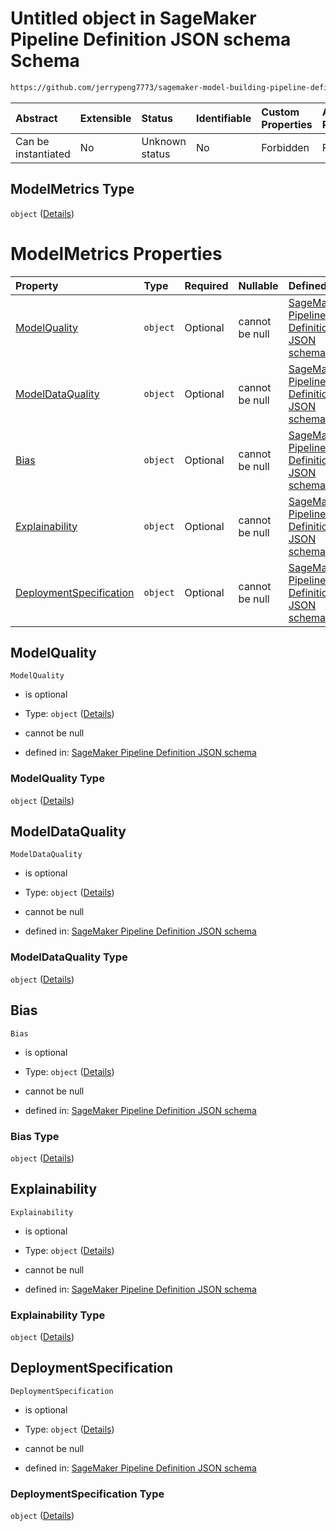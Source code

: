 # Untitled object in SageMaker Pipeline Definition JSON schema Schema

```txt
https://github.com/jerrypeng7773/sagemaker-model-building-pipeline-definition-JSON-schema/schema/#/definitions/RegisterModelStep/properties/Arguments/properties/ModelMetrics
```



| Abstract            | Extensible | Status         | Identifiable | Custom Properties | Additional Properties | Access Restrictions | Defined In                                                                                           |
| :------------------ | :--------- | :------------- | :----------- | :---------------- | :-------------------- | :------------------ | :--------------------------------------------------------------------------------------------------- |
| Can be instantiated | No         | Unknown status | No           | Forbidden         | Forbidden             | none                | [pipeline-definition.schema.json*](../../out/pipeline-definition.schema.json "open original schema") |

## ModelMetrics Type

`object` ([Details](pipeline-definition-definitions-registermodelstep-properties-arguments-properties-modelmetrics.md))

# ModelMetrics Properties

| Property                                            | Type     | Required | Nullable       | Defined by                                                                                                                                                                                                                                                                                                                                                                                           |
| :-------------------------------------------------- | :------- | :------- | :------------- | :--------------------------------------------------------------------------------------------------------------------------------------------------------------------------------------------------------------------------------------------------------------------------------------------------------------------------------------------------------------------------------------------------- |
| [ModelQuality](#modelquality)                       | `object` | Optional | cannot be null | [SageMaker Pipeline Definition JSON schema](pipeline-definition-definitions-registermodelstep-properties-arguments-properties-modelmetrics-properties-modelquality.md "https://github.com/jerrypeng7773/sagemaker-model-building-pipeline-definition-JSON-schema/schema/#/definitions/RegisterModelStep/properties/Arguments/properties/ModelMetrics/properties/ModelQuality")                       |
| [ModelDataQuality](#modeldataquality)               | `object` | Optional | cannot be null | [SageMaker Pipeline Definition JSON schema](pipeline-definition-definitions-registermodelstep-properties-arguments-properties-modelmetrics-properties-modeldataquality.md "https://github.com/jerrypeng7773/sagemaker-model-building-pipeline-definition-JSON-schema/schema/#/definitions/RegisterModelStep/properties/Arguments/properties/ModelMetrics/properties/ModelDataQuality")               |
| [Bias](#bias)                                       | `object` | Optional | cannot be null | [SageMaker Pipeline Definition JSON schema](pipeline-definition-definitions-registermodelstep-properties-arguments-properties-modelmetrics-properties-bias.md "https://github.com/jerrypeng7773/sagemaker-model-building-pipeline-definition-JSON-schema/schema/#/definitions/RegisterModelStep/properties/Arguments/properties/ModelMetrics/properties/Bias")                                       |
| [Explainability](#explainability)                   | `object` | Optional | cannot be null | [SageMaker Pipeline Definition JSON schema](pipeline-definition-definitions-registermodelstep-properties-arguments-properties-modelmetrics-properties-explainability.md "https://github.com/jerrypeng7773/sagemaker-model-building-pipeline-definition-JSON-schema/schema/#/definitions/RegisterModelStep/properties/Arguments/properties/ModelMetrics/properties/Explainability")                   |
| [DeploymentSpecification](#deploymentspecification) | `object` | Optional | cannot be null | [SageMaker Pipeline Definition JSON schema](pipeline-definition-definitions-registermodelstep-properties-arguments-properties-modelmetrics-properties-deploymentspecification.md "https://github.com/jerrypeng7773/sagemaker-model-building-pipeline-definition-JSON-schema/schema/#/definitions/RegisterModelStep/properties/Arguments/properties/ModelMetrics/properties/DeploymentSpecification") |

## ModelQuality



`ModelQuality`

*   is optional

*   Type: `object` ([Details](pipeline-definition-definitions-registermodelstep-properties-arguments-properties-modelmetrics-properties-modelquality.md))

*   cannot be null

*   defined in: [SageMaker Pipeline Definition JSON schema](pipeline-definition-definitions-registermodelstep-properties-arguments-properties-modelmetrics-properties-modelquality.md "https://github.com/jerrypeng7773/sagemaker-model-building-pipeline-definition-JSON-schema/schema/#/definitions/RegisterModelStep/properties/Arguments/properties/ModelMetrics/properties/ModelQuality")

### ModelQuality Type

`object` ([Details](pipeline-definition-definitions-registermodelstep-properties-arguments-properties-modelmetrics-properties-modelquality.md))

## ModelDataQuality



`ModelDataQuality`

*   is optional

*   Type: `object` ([Details](pipeline-definition-definitions-registermodelstep-properties-arguments-properties-modelmetrics-properties-modeldataquality.md))

*   cannot be null

*   defined in: [SageMaker Pipeline Definition JSON schema](pipeline-definition-definitions-registermodelstep-properties-arguments-properties-modelmetrics-properties-modeldataquality.md "https://github.com/jerrypeng7773/sagemaker-model-building-pipeline-definition-JSON-schema/schema/#/definitions/RegisterModelStep/properties/Arguments/properties/ModelMetrics/properties/ModelDataQuality")

### ModelDataQuality Type

`object` ([Details](pipeline-definition-definitions-registermodelstep-properties-arguments-properties-modelmetrics-properties-modeldataquality.md))

## Bias



`Bias`

*   is optional

*   Type: `object` ([Details](pipeline-definition-definitions-registermodelstep-properties-arguments-properties-modelmetrics-properties-bias.md))

*   cannot be null

*   defined in: [SageMaker Pipeline Definition JSON schema](pipeline-definition-definitions-registermodelstep-properties-arguments-properties-modelmetrics-properties-bias.md "https://github.com/jerrypeng7773/sagemaker-model-building-pipeline-definition-JSON-schema/schema/#/definitions/RegisterModelStep/properties/Arguments/properties/ModelMetrics/properties/Bias")

### Bias Type

`object` ([Details](pipeline-definition-definitions-registermodelstep-properties-arguments-properties-modelmetrics-properties-bias.md))

## Explainability



`Explainability`

*   is optional

*   Type: `object` ([Details](pipeline-definition-definitions-registermodelstep-properties-arguments-properties-modelmetrics-properties-explainability.md))

*   cannot be null

*   defined in: [SageMaker Pipeline Definition JSON schema](pipeline-definition-definitions-registermodelstep-properties-arguments-properties-modelmetrics-properties-explainability.md "https://github.com/jerrypeng7773/sagemaker-model-building-pipeline-definition-JSON-schema/schema/#/definitions/RegisterModelStep/properties/Arguments/properties/ModelMetrics/properties/Explainability")

### Explainability Type

`object` ([Details](pipeline-definition-definitions-registermodelstep-properties-arguments-properties-modelmetrics-properties-explainability.md))

## DeploymentSpecification



`DeploymentSpecification`

*   is optional

*   Type: `object` ([Details](pipeline-definition-definitions-registermodelstep-properties-arguments-properties-modelmetrics-properties-deploymentspecification.md))

*   cannot be null

*   defined in: [SageMaker Pipeline Definition JSON schema](pipeline-definition-definitions-registermodelstep-properties-arguments-properties-modelmetrics-properties-deploymentspecification.md "https://github.com/jerrypeng7773/sagemaker-model-building-pipeline-definition-JSON-schema/schema/#/definitions/RegisterModelStep/properties/Arguments/properties/ModelMetrics/properties/DeploymentSpecification")

### DeploymentSpecification Type

`object` ([Details](pipeline-definition-definitions-registermodelstep-properties-arguments-properties-modelmetrics-properties-deploymentspecification.md))
